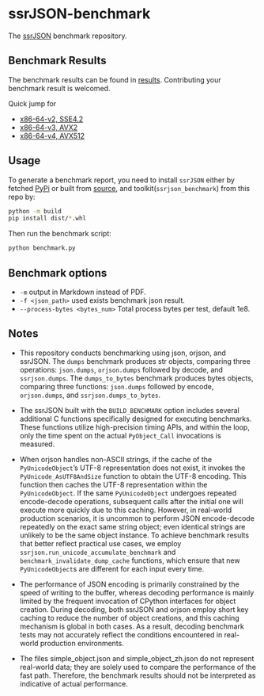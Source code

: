 # ssrJSON-benchmark

The [ssrJSON](https://github.com/Antares0982/ssrjson) benchmark repository.

## Benchmark Results

The benchmark results can be found in [results](results). Contributing your benchmark result is welcomed.

Quick jump for

* [x86-64-v2, SSE4.2](results/SSE4.2)
* [x86-64-v3, AVX2](results/AVX2)
* [x86-64-v4, AVX512](results/AVX512)

## Usage

To generate a benchmark report, you need to install `ssrJSON` either by fetched [PyPi](https://pypi.org/project/ssrjson/) or built from [source](https://github.com/Antares0982/ssrjson), and toolkit(`ssrjson_benchmark`) from this repo by:

```bash
python -m build
pip install dist/*.whl
```

Then run the benchmark script:

```bash
python benchmark.py
```

## Benchmark options

* `-m` output in Markdown instead of PDF.
* `-f <json_path>` used exists benchmark json result.
* `--process-bytes <bytes_num>` Total process bytes per test, default 1e8.

## Notes

* This repository conducts benchmarking using json, orjson, and ssrJSON. The `dumps` benchmark produces str objects, comparing three operations: `json.dumps`, `orjson.dumps` followed by decode, and `ssrjson.dumps`. The `dumps_to_bytes` benchmark produces bytes objects, comparing three functions: `json.dumps` followed by encode, `orjson.dumps`, and `ssrjson.dumps_to_bytes`.
* The ssrJSON built with the `BUILD_BENCHMARK` option includes several additional C functions specifically designed for executing benchmarks. These functions utilize high-precision timing APIs, and within the loop, only the time spent on the actual `PyObject_Call` invocations is measured.
* When orjson handles non-ASCII strings, if the cache of the `PyUnicodeObject`’s UTF-8 representation does not exist, it invokes the `PyUnicode_AsUTF8AndSize` function to obtain the UTF-8 encoding. This function then caches the UTF-8 representation within the `PyUnicodeObject`. If the same `PyUnicodeObject` undergoes repeated encode-decode operations, subsequent calls after the initial one will execute more quickly due to this caching. However, in real-world production scenarios, it is uncommon to perform JSON encode-decode repeatedly on the exact same string object; even identical strings are unlikely to be the same object instance. To achieve benchmark results that better reflect practical use cases, we employ `ssrjson.run_unicode_accumulate_benchmark` and `benchmark_invalidate_dump_cache` functions, which ensure that new `PyUnicodeObject`s are different for each input every time.

* The performance of JSON encoding is primarily constrained by the speed of writing to the buffer, whereas decoding performance is mainly limited by the frequent invocation of CPython interfaces for object creation. During decoding, both ssrJSON and orjson employ short key caching to reduce the number of object creations, and this caching mechanism is global in both cases. As a result, decoding benchmark tests may not accurately reflect the conditions encountered in real-world production environments.

* The files simple_object.json and simple_object_zh.json do not represent real-world data; they are solely used to compare the performance of the fast path. Therefore, the benchmark results should not be interpreted as indicative of actual performance.
